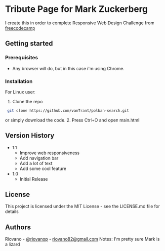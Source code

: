 # Tribute Page for Mark Zuckerberg

I create this in order to complete Responsive Web Design Challenge from [freecodecamp](https://www.freecodecamp.org/learn/responsive-web-design/)

## Getting started

### Prerequisites

* Any browser will do, but in this case i'm using Chrome.

### Installation

For Linux user:
1. Clone the repo
  ```sh
   git clone https://github.com/vanTrant/polban-search.git
   ```
   or simply download the code.
2. Press Ctrl+O and open main.html


## Version History

* 1.1
    * Improve web responsiveness
    * Add navigation bar
    * Add a lot of text
    * Add some cool feature
* 1.0
    * Initial Release

## License

This project is licensed under the MIT License - see the LICENSE.md file for details

## Authors

Riovano - [@riovanop](https://www.instagram.com/riovanop/) - riovano82@gmail.com 
Notes: I'm pretty sure Mark is a lizard

